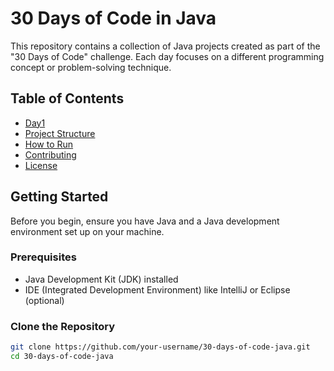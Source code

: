 # 30 Days of Code in Java

This repository contains a collection of Java projects created as part of the "30 Days of Code" challenge. Each day focuses on a different programming concept or problem-solving technique.

## Table of Contents

- [Day1](#)
- [Project Structure](#project-structure)
- [How to Run](#how-to-run)
- [Contributing](#contributing)
- [License](#license)

## Getting Started

Before you begin, ensure you have Java and a Java development environment set up on your machine.

### Prerequisites

- Java Development Kit (JDK) installed
- IDE (Integrated Development Environment) like IntelliJ or Eclipse (optional)

### Clone the Repository

```bash
git clone https://github.com/your-username/30-days-of-code-java.git
cd 30-days-of-code-java

